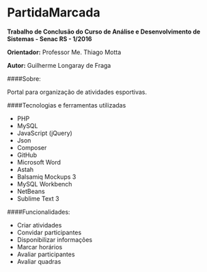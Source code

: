 # **PartidaMarcada**

**Trabalho de Conclusão do Curso de Análise e Desenvolvimento de Sistemas - Senac RS - 1/2016**

**Orientador:** Professor Me. Thiago Motta

**Autor:** Guilherme Longaray de Fraga

####Sobre:

Portal para organização de atividades esportivas.

####Tecnologias e ferramentas utilizadas

* PHP
* MySQL
* JavaScript (jQuery)
* Json
* Composer
* GitHub
* Microsoft Word
* Astah
* Balsamiq Mockups 3
* MySQL Workbench
* NetBeans
* Sublime Text 3

####Funcionalidades:

* Criar atividades
* Convidar participantes
* Disponibilizar informações
* Marcar horários
* Avaliar participantes
* Avaliar quadras

